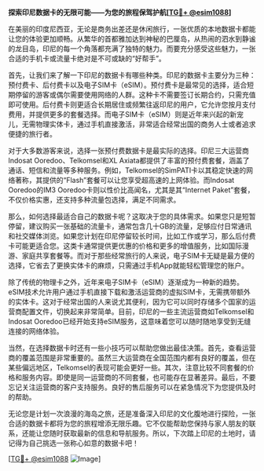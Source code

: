 **探索印尼数据卡的无限可能——为您的旅程保驾护航[[TG💪+ @esim1088](https://t.me/s/esim1088)]**

在美丽的印度尼西亚，无论是商务出差还是休闲旅行，一张优质的本地数据卡都能让您的体验更加顺畅。从繁华的首都雅加达到神秘的巴厘岛，从热闹的泗水到静谧的龙目岛，印尼的每一个角落都充满了独特的魅力。而要充分感受这些魅力，一张合适的手机卡或流量卡绝对是不可或缺的“好帮手”。

首先，让我们来了解一下印尼的数据卡有哪些种类。印尼的数据卡主要分为三种：预付费卡、后付费卡以及电子SIM卡（eSIM）。预付费卡是最常见的选择，适合短期停留的游客或偶尔需要使用网络的人群。这种卡不需要签订长期合约，只需充值即可使用。后付费卡则更适合长期居住或频繁往返印尼的用户，它允许您按月支付费用，并提供更多的套餐选择。而电子SIM卡（eSIM）则是近年来兴起的新宠儿，无需物理实体卡，通过手机直接激活，非常适合经常出国的商务人士或者追求便捷的旅行者。

对于大多数游客来说，选择一张预付费数据卡是最实际的选择。印尼三大运营商Indosat Ooredoo、Telkomsel和XL Axiata都提供了丰富的预付费套餐，涵盖了通话、短信和流量等多种服务。例如，Telkomsel的SimPATI卡以其稳定快速的网络著称，其提供的“Flash”套餐可以让您享受超高速的上网体验。而Indosat Ooredoo的IM3 Ooredoo卡则以性价比高闻名，尤其是其“Internet Paket”套餐，不仅价格实惠，还支持多种流量包选择，满足不同需求。

那么，如何选择最适合自己的数据卡呢？这取决于您的具体需求。如果您只是短暂停留，建议购买一张基础的流量卡，通常包含几十GB的流量，足够应付日常通讯和社交媒体浏览。如果您计划在印尼停留较长时间，比如工作或学习，那么后付费卡可能更适合您。这类卡通常提供更优惠的价格和更多的增值服务，比如国际漫游、家庭共享套餐等。而对于那些经常旅行的人来说，电子SIM卡无疑是最方便的选择，它省去了更换实体卡的麻烦，只需通过手机App就能轻松管理您的账户。

除了传统的物理卡之外，近年来电子SIM卡（eSIM）逐渐成为一种新的趋势。eSIM技术允许用户通过手机直接下载和激活运营商的虚拟SIM卡，无需携带额外的实体卡。这对于经常出国的人来说尤其便利，因为它可以同时存储多个国家的运营商配置文件，切换起来非常简单。目前，印尼的一些主流运营商如Telkomsel和Indosat Ooredoo已经开始支持eSIM服务，这意味着您可以随时随地享受到无缝连接的网络体验。

当然，在选择数据卡时还有一些小技巧可以帮助您做出最佳决策。首先，查看运营商的覆盖范围是非常重要的。虽然三大运营商在全国范围内都有良好的覆盖，但在某些偏远地区，Telkomsel的表现可能会更好一些。其次，注意比较不同套餐的价格和服务内容。即使是同一运营商的不同套餐，也可能存在显著差异。最后，不要忘记关注运营商的客户支持服务。良好的售后服务可以在紧急情况下为您提供及时的帮助。

无论您是计划一次浪漫的海岛之旅，还是准备深入印尼的文化腹地进行探险，一张合适的数据卡都将为您的旅程增添无限乐趣。它不仅能帮助您保持与家人朋友的联系，还能让您随时获取最新的信息和导航服务。所以，下次踏上印尼的土地时，请记得为自己挑选一张称心如意的数据卡吧！

[[TG💪+ @esim1088](https://t.me/s/esim1088) ![Image](https://i.postimg.cc/4NQfJmqS/Snipaste-2025-05-13-00-14-12.png)]